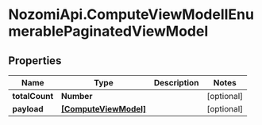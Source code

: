 # NozomiApi.ComputeViewModelIEnumerablePaginatedViewModel

## Properties
Name | Type | Description | Notes
------------ | ------------- | ------------- | -------------
**totalCount** | **Number** |  | [optional] 
**payload** | [**[ComputeViewModel]**](ComputeViewModel.md) |  | [optional] 
